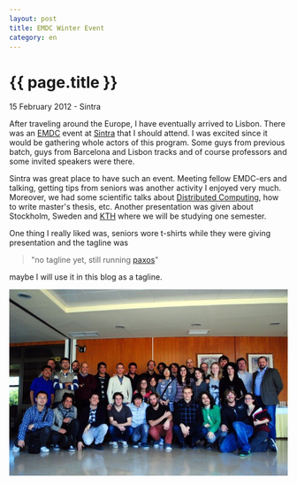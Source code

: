 ```yaml
---
layout: post
title: EMDC Winter Event
category: en
---
```


{{ page.title }}
================

<p class="meta">15 February 2012 - Sintra</p>

After traveling around the Europe, I have eventually arrived to Lisbon. There was an 
[EMDC](http://www.kth.se/en/studies/programmes/master/em/emdc) event 
at [Sintra](http://en.wikipedia.org/wiki/Sintra) that I should attend. I was excited since it would 
be gathering whole actors of this program. Some guys from previous batch, guys from Barcelona and Lisbon 
tracks and of course professors and some invited speakers were there.

Sintra was great place to have such an event. Meeting fellow EMDC-ers and talking, getting tips from seniors 
was another activity I enjoyed very much. Moreover, we had some scientific talks about 
[Distributed Computing](http://en.wikipedia.org/wiki/Distributed_computing), how to write master's thesis, etc. 
Another presentation was given about Stockholm, Sweden and [KTH](http://www.kth.se/en) 
where we will be studying one semester. 

One thing I really liked was, seniors wore t-shirts while they were giving presentation and the tagline was 
> "no tagline yet, still running [paxos][1]"

maybe I will use it in this blog as a tagline. 

![](/files/emdc.jpg)

[1]:http://en.wikipedia.org/wiki/Paxos_%28computer_science%29
